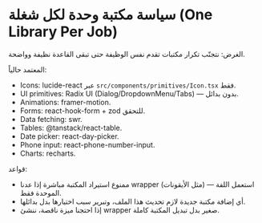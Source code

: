 # سياسة مكتبة وحدة لكل شغلة (One Library Per Job)

الغرض: نتجنّب تكرار مكتبات تقدم نفس الوظيفة حتى تبقى القاعدة نظيفة وواضحة.

المعتمد حالياً:
- Icons: lucide-react عبر `src/components/primitives/Icon.tsx` فقط.
- UI primitives: Radix UI (Dialog/DropdownMenu/Tabs) — بدون بدائل.
- Animations: framer-motion.
- Forms: react-hook-form + zod للتحقق.
- Data fetching: swr.
- Tables: @tanstack/react-table.
- Date picker: react-day-picker.
- Phone input: react-phone-number-input.
- Charts: recharts.

قواعد:
- ممنوع استيراد المكتبة مباشرة إذا عدنا wrapper (مثل الأيقونات) — استعمل اللفة الموحدة فقط.
- أي إضافة مكتبة جديدة لازم تحديث هذا الملف، وتبرير سبب اختيارها بدل بدائلها.
- إذا احتجنا ميزة ناقصة، ننشئ wrapper صغير بدل تبديل المكتبة كاملة.
